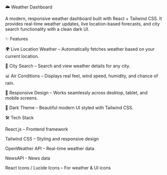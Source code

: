 🌥️ Weather Dashboard

A modern, responsive weather dashboard built with React + Tailwind CSS.
It provides real-time weather updates, live location-based forecasts, and city search functionality with a clean dark UI.

✨ Features

🌍 Live Location Weather – Automatically fetches weather based on your current location.

🔎 City Search – Search and view weather details for any city.

📊 Air Conditions – Displays real feel, wind speed, humidity, and chance of rain.

📱 Responsive Design – Works seamlessly across desktop, tablet, and mobile screens.

🎨 Dark Theme – Beautiful modern UI styled with Tailwind CSS.

🛠 Tech Stack

React.js – Frontend framework

Tailwind CSS – Styling and responsive design

OpenWeather API – Real-time weather data

NewsAPI - News data

React Icons / Lucide Icons – For weather & UI icons

